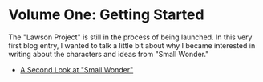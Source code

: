 # Volume One: Getting Started

The "Lawson Project" is still in the process of being launched. In this very first blog entry, I wanted to talk a little bit about why I became interested in writing about the characters and ideas from "Small Wonder."

* [A Second Look at "Small Wonder"](../assignmentone/secondlookatsmallwonder.md)